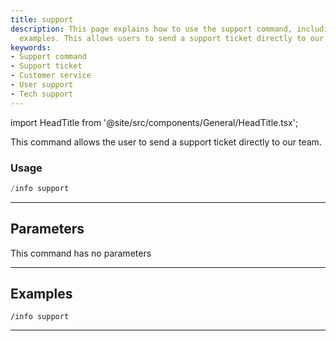 ```yaml
---
title: support
description: This page explains how to use the support command, including usage and
  examples. This allows users to send a support ticket directly to our team.
keywords:
- Support command
- Support ticket
- Customer service
- User support
- Tech support
---
```


import HeadTitle from '@site/src/components/General/HeadTitle.tsx';

<HeadTitle title="support - Info - Discord - Reference | OpenBB Bot Docs" />

This command allows the user to send a support ticket directly to our team.

### Usage

```python wordwrap
/info support
```

---

## Parameters

This command has no parameters

---

## Examples

```
/info support
```

---
